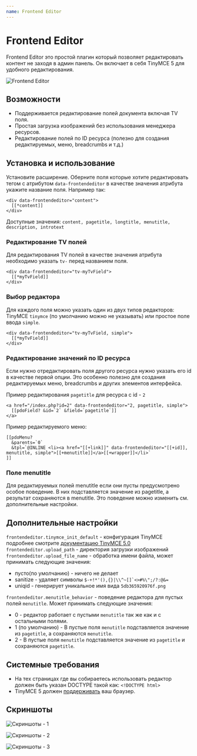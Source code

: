 ```yaml
---
name: Frontend Editor
---
```

# Frontend Editor

Frontend Editor это простой плагин который позволяет редактировать контент не заходя в админ панель. Он включает в себя TinyMCE 5 для удобного редактирования.

![Frontend Editor](https://file.modx.pro/files/5/c/8/5c8ed6dafbae4a9e2d4457b19787f0f1.png)

## Возможности

- Поддерживается редактирование полей документа включая TV поля.
- Простая загрузка изображений без использования менеджера ресурсов.
- Редактирование полей по ID ресурса (полезно для создания редактируемых, меню, breadcrumbs и т.д.)

## Установка и использование

Установите расширение. Оберните поля которые хотите редактировать тегом с атрибутом `data-frontendeditor` в качестве значения атрибута укажите название поля. Например так:

```modx
<div data-frontendeditor="content">
  [[*content]]
</div>
```

Доступные значения: `content, pagetitle, longtitle, menutitle, description, introtext`

### Редактирование TV полей

Для редактирования TV полей в качестве значения атрибута необходимо указать  `tv-` перед названием поля.

```modx
<div data-frontendeditor="tv-myTvField">
  [[*myTvField]]
</div>
```

### Выбор редактора

Для каждого поля можно указать один из двух типов редакторов: TinyMCE `tinymce` (по умолчанию можно не указывать) или простое поле ввода `simple`.

```modx
<div data-frontendeditor="tv-myTvField, simple">
  [[*myTvField]]
</div>
```

### Редактирование значений по ID ресурса

Если нужно отредактировать поля другого ресурса нужно указать его id в качестве первой опции. Это особенно полезно для создания редактируемых меню, breadcrumbs и других элементов интерфейса.

Пример редактирования `pagetitle` для ресурса с id - `2`

```modx
<a href="/index.php?id=2" data-frontendeditor="2, pagetitle, simple">
  [[pdoField? &id=`2` &field=`pagetitle`]]
</a>
```

Пример редактируемого меню:

```modx
[[pdoMenu?
  &parents=`0`
  &tpl=`@INLINE <li><a href="[[+link]]" data-frontendeditor="[[+id]], menutitle, simple">[[+menutitle]]</a>[[+wrapper]]</li>`
]]
```

### Поле menutitle

Для редактируемых полей menutitle если они пусты предусмотрено особое поведение. В них подставляется значение из pagetitle, а результат сохраняются в menutitle. Это поведение можно изменить см. дополнительные настройки.

## Дополнительные настройки

`frontendeditor.tinymce_init_default` - конфигурация TinyMCE подробнее смотрите [документацию TinyMCE 5.0](https://www.tiny.cloud/docs/)
`frontendeditor.upload_path` - директория загрузки изображений
`frontendeditor.upload_file_name` - обработка имени файла, может принимать следующие значения:

- пусто(по умолчанию) - ничего не делает
- sanitize - удаляет символы  ```$-+!*'(),{}|\\^~[]`<>#%\";/?:@&=```
- uniqid - генерирует уникальное имя вида `5db365920976f.png`

`frontendeditor.menutitle_behavior` - поведение редактора для пустых полей `menutitle`. Может принимать следующие значения:

- 0 - редактор работает с пустыми `menutitle` так же как и с остальными полями.
- 1 (по умолчанию) - В пустые поля `menutitle` подставляется значение из `pagetitle`, а сохраняются `menutitle`.
- 2 - В пустые поля `menutitle` подставляется значение из `pagetitle` и сохраняются `pagetitle`.

## Системные требования

- На тех страницах где вы собираетесь использовать редактор должен быть указан DOCTYPE такой как: `<!DOCTYPE html>`
- TinyMCE 5 должен [поддерживать](https://www.tiny.cloud/docs/general-configuration-guide/system-requirements) ваш браузер.

## Cкриншоты

![Cкриншоты - 1](https://file.modx.pro/files/1/6/1/1617d1d329d68265515338e0d4b9bd08.png)

![Cкриншоты - 2](https://file.modx.pro/files/e/3/4/e3483249078e30ae051b9fd74f09dae5.png)

![Cкриншоты - 3](https://file.modx.pro/files/7/4/a/74a888cbb8f1635033b868120a366850.png)
